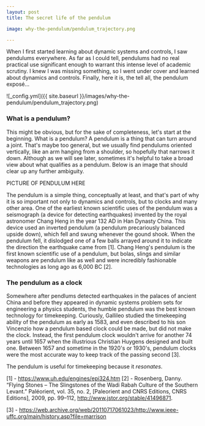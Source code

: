 ```yaml
---
layout: post
title: The secret life of the pendulum

image: why-the-pendulum/pendulum_trajectory.png

---
```


When I first started learning about dynamic systems and controls, I saw pendulums everywhere. As far as I could tell, pendulums had no real practical use significant enough to warrant this intense level of academic scrutiny. I knew I was missing something, so I went under cover and learned about dynamics and controls. Finally, here it is, the tell all, the pendulum exposé...

![_config.yml]({{ site.baseurl }}/images/why-the-pendulum/pendulum_trajectory.png)

### What is a pendulum?

This might be obvious, but for the sake of completeness, let's start at the beginning. What is a pendulum? A pendulum is a thing that can turn around a joint. That's maybe too general, but we usually find pendulums oriented vertically, like an arm hanging from a shoulder, so hopefully that narrows it down. Although as we will see later, sometimes it's helpful to take a broad view about what qualifies as a pendulum. Below is an image that should clear up any further ambiguity.

PICTURE OF PENDULUM HERE

The pendulum is a simple thing, conceptually at least, and that's part of why it is so important not only to dynamics and controls, but to clocks and many other area. One of the earliest known scientific uses of the pendulum was a seismograph (a device for detecting earthquakes) invented by the royal astronomer Chang Heng in the year 132 AD in Han Dynasty China. This device used an inverted pendulum (a pendulum precariously balanced upside down), which fell and swung whenever the gound shook. When the pendulum fell, it dislodged one of a few balls arrayed around it to indicate the direction the earthquake came from [1]. Chang Heng's pendulum is the first known scientific use of a pendulum, but bolas, slings and similar weapons are pendulum like as well and were incredibly fashionable technologies as long ago as 6,000 BC [2]. 

### The pendulum as a clock

Somewhere after pendlums detected earthquakes in the palaces of ancient China and before they appeared in dynamic systems problem sets for engineering a physics students, the humble pendulum was the best known technology for timekeeping. Curiously, Gallileo studied the timekeeping ability of the pendulum as early as 1583, and even described to his son Vincenzio how a pendulum based clock could be made, but did not make the clock. Instead, the first pendulum clock wouldn't arrive for another 74 years until 1657 when the illustrious Christian Huygens designed and built one. Between 1657 and sometime in the 1920's or 1930's, pendulum clocks were the most accurate way to keep track of the passing second [3]. 

The pendulum is useful for timekeeping because it <em>resonates</em>.
 

[1] - https://www.uh.edu/engines/epi324.htm
[2] - Rosenberg, Danny. “Flying Stones – The Slingstones of the Wadi Rabah Culture of the Southern Levant.” Paléorient, vol. 35, no. 2, [Paleorient and CNRS Editions, CNRS Editions], 2009, pp. 99–112, http://www.jstor.org/stable/41496871.

[3] - https://web.archive.org/web/20110717061023/http://www.ieee-uffc.org/main/history.asp?file=marrison